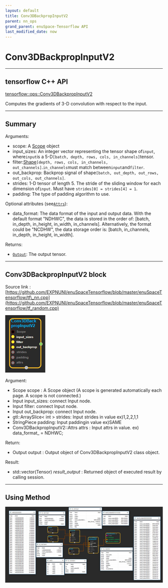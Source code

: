 ```yaml
--- 
layout: default 
title: Conv3DBackpropInputV2 
parent: nn_ops 
grand_parent: enuSpace-Tensorflow API 
last_modified_date: now 
--- 
```


# Conv3DBackpropInputV2

---

## tensorflow C++ API

[tensorflow::ops::Conv3DBackpropInputV2](https://www.tensorflow.org/api_docs/cc/class/tensorflow/ops/conv3-d-backprop-input-v2)

Computes the gradients of 3-D convolution with respect to the input.

---

## Summary

Arguments:

* scope: A [Scope](https://www.tensorflow.org/api_docs/cc/class/tensorflow/scope.html#classtensorflow_1_1_scope) object
* input\_sizes: An integer vector representing the tensor shape of`input`, where`input`is a 5-D`[batch, depth, rows, cols, in_channels]`tensor.
* filter:[Shape](https://www.tensorflow.org/api_docs/cc/class/tensorflow/ops/shape.html#classtensorflow_1_1ops_1_1_shape)`[depth, rows, cols, in_channels, out_channels]`.`in_channels`must match between`input`and`filter`.
* out\_backprop: Backprop signal of shape`[batch, out_depth, out_rows, out_cols, out_channels]`.
* strides: 1-D tensor of length 5. The stride of the sliding window for each dimension of`input`. Must have
  `strides[0] = strides[4] = 1`.
* padding: The type of padding algorithm to use.

Optional attributes \(see[`Attrs`](https://www.tensorflow.org/api_docs/cc/struct/tensorflow/ops/conv3-d-backprop-input-v2/attrs.html#structtensorflow_1_1ops_1_1_conv3_d_backprop_input_v2_1_1_attrs)\):

* data\_format: The data format of the input and output data. With the default format "NDHWC", the data is stored in the order of: \[batch, in\_depth, in\_height, in\_width, in\_channels\]. Alternatively, the format could be "NCDHW", the data storage order is: \[batch, in\_channels, in\_depth, in\_height, in\_width\].

Returns:

* [`Output`](https://www.tensorflow.org/api_docs/cc/class/tensorflow/output.html#classtensorflow_1_1_output): The output tensor.

---

## Conv3DBackpropInputV2 block

Source link : [https://github.com/EXPNUNI/enuSpaceTensorflow/blob/master/enuSpaceTensorflow/tf\_nn.cpp](https://github.com/EXPNUNI/enuSpaceTensorflow/blob/master/enuSpaceTensorflow/tf_random.cpp)

![](./assets/nn-ops/Conv3DBackpropInputV21.jpg)

Argument:

* Scope scope : A Scope object \(A scope is generated automatically each page. A scope is not connected.\)
* Input input\_sizes: connect  Input node.
* Input filter: connect  Input node.
* Input out\_backprop: connect  Input node.
* gtl::ArraySlice&lt; int &gt; strides: Input strides in value ex\)1,2,2,1,1
* StringPiece padding: Input paddingin value ex\)SAME
* Conv3DBackpropInputV2::Attrs attrs : Input attrs in value. ex\) data\_format\_ = NDHWC;

Return:

* Output output : Output object of Conv3DBackpropInputV2 class object.

Result:

* std::vector\(Tensor\) _result\_output_ : Returned object of executed result by calling session.

---

## Using Method

![](./assets/nn-ops/Conv3DBackpropInputV22.jpg)

